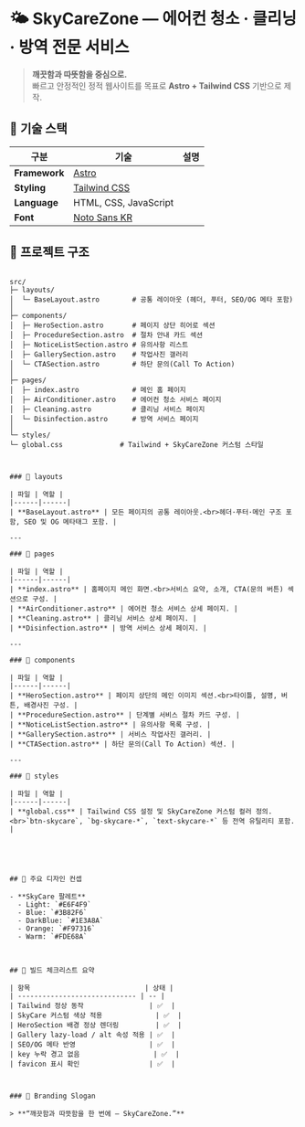# 🌤️ SkyCareZone — 에어컨 청소 · 클리닝 · 방역 전문 서비스

> **깨끗함과 따뜻함을 중심으로.**  
> 빠르고 안정적인 정적 웹사이트를 목표로 **Astro + Tailwind CSS** 기반으로 제작.



## 🚀 기술 스택

| 구분 | 기술 | 설명 |
|------|------|------|
| **Framework** | [Astro](https://astro.build/)
| **Styling** | [Tailwind CSS](https://tailwindcss.com/)
| **Language** | HTML, CSS, JavaScript |
| **Font** | [Noto Sans KR](https://fonts.google.com/specimen/Noto+Sans+KR)



## 🧱 프로젝트 구조

```

src/
├─ layouts/
│  └─ BaseLayout.astro        # 공통 레이아웃 (헤더, 푸터, SEO/OG 메타 포함)
│
├─ components/
│  ├─ HeroSection.astro       # 페이지 상단 히어로 섹션
│  ├─ ProcedureSection.astro  # 절차 안내 카드 섹션
│  ├─ NoticeListSection.astro # 유의사항 리스트
│  ├─ GallerySection.astro    # 작업사진 갤러리
│  └─ CTASection.astro        # 하단 문의(Call To Action)
│
├─ pages/
│  ├─ index.astro             # 메인 홈 페이지
│  ├─ AirConditioner.astro    # 에어컨 청소 서비스 페이지
│  ├─ Cleaning.astro          # 클리닝 서비스 페이지
│  └─ Disinfection.astro      # 방역 서비스 페이지
│
└─ styles/
└─ global.css              # Tailwind + SkyCareZone 커스텀 스타일



### 📁 layouts

| 파일 | 역할 |
|------|------|
| **BaseLayout.astro** | 모든 페이지의 공통 레이아웃.<br>헤더·푸터·메인 구조 포함, SEO 및 OG 메타태그 포함. |

---

### 📄 pages

| 파일 | 역할 |
|------|------|
| **index.astro** | 홈페이지 메인 화면.<br>서비스 요약, 소개, CTA(문의 버튼) 섹션으로 구성. |
| **AirConditioner.astro** | 에어컨 청소 서비스 상세 페이지. |
| **Cleaning.astro** | 클리닝 서비스 상세 페이지. |
| **Disinfection.astro** | 방역 서비스 상세 페이지. |

---

### 🧩 components

| 파일 | 역할 |
|------|------|
| **HeroSection.astro** | 페이지 상단의 메인 이미지 섹션.<br>타이틀, 설명, 버튼, 배경사진 구성. |
| **ProcedureSection.astro** | 단계별 서비스 절차 카드 구성. |
| **NoticeListSection.astro** | 유의사항 목록 구성. |
| **GallerySection.astro** | 서비스 작업사진 갤러리. |
| **CTASection.astro** | 하단 문의(Call To Action) 섹션. |

---

### 🎨 styles

| 파일 | 역할 |
|------|------|
| **global.css** | Tailwind CSS 설정 및 SkyCareZone 커스텀 컬러 정의.<br>`btn-skycare`, `bg-skycare-*`, `text-skycare-*` 등 전역 유틸리티 포함. |





## 🎨 주요 디자인 컨셉

- **SkyCare 팔레트**
  - Light: `#E6F4F9`
  - Blue: `#3B82F6`
  - DarkBlue: `#1E3A8A`
  - Orange: `#F97316`
  - Warm: `#FDE68A`



## 🧾 빌드 체크리스트 요약

| 항목                            | 상태 |
| ----------------------------- | -- |
| Tailwind 정상 동작                | ✅  |
| SkyCare 커스텀 색상 적용             | ✅  |
| HeroSection 배경 정상 렌더링         | ✅  |
| Gallery lazy-load / alt 속성 적용 | ✅  |
| SEO/OG 메타 반영                  | ✅  |
| key 누락 경고 없음                  | ✅  |
| favicon 표시 확인                 | ✅  |



### 🧡 Branding Slogan

> **“깨끗함과 따뜻함을 한 번에 — SkyCareZone.”**

